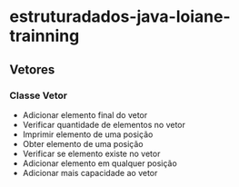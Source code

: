 # estruturadados-java-loiane-trainning

## Vetores

### Classe Vetor
- Adicionar elemento final do vetor
- Verificar quantidade de elementos no vetor
- Imprimir elemento de uma posição
- Obter elemento de uma posição
- Verificar se elemento existe no vetor
- Adicionar elemento em qualquer posição
- Adicionar mais capacidade ao vetor
